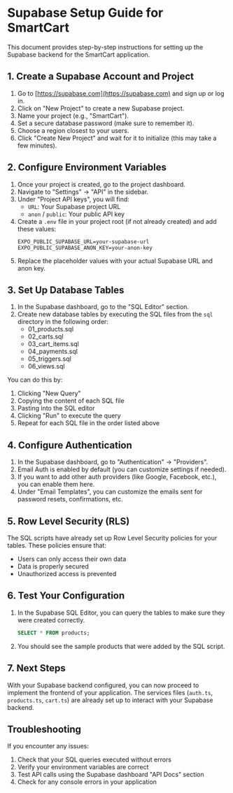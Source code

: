 # Supabase Setup Guide for SmartCart

This document provides step-by-step instructions for setting up the Supabase backend for the SmartCart application.

## 1. Create a Supabase Account and Project

1. Go to [https://supabase.com](https://supabase.com) and sign up or log in.
2. Click on "New Project" to create a new Supabase project.
3. Name your project (e.g., "SmartCart").
4. Set a secure database password (make sure to remember it).
5. Choose a region closest to your users.
6. Click "Create New Project" and wait for it to initialize (this may take a few minutes).

## 2. Configure Environment Variables

1. Once your project is created, go to the project dashboard.
2. Navigate to "Settings" → "API" in the sidebar.
3. Under "Project API keys", you will find:
   - `URL`: Your Supabase project URL
   - `anon` / `public`: Your public API key
4. Create a `.env` file in your project root (if not already created) and add these values:
   ```
   EXPO_PUBLIC_SUPABASE_URL=your-supabase-url
   EXPO_PUBLIC_SUPABASE_ANON_KEY=your-anon-key
   ```
5. Replace the placeholder values with your actual Supabase URL and anon key.

## 3. Set Up Database Tables

1. In the Supabase dashboard, go to the "SQL Editor" section.
2. Create new database tables by executing the SQL files from the `sql` directory in the following order:
   - 01_products.sql
   - 02_carts.sql
   - 03_cart_items.sql
   - 04_payments.sql
   - 05_triggers.sql
   - 06_views.sql

You can do this by:
1. Clicking "New Query"
2. Copying the content of each SQL file
3. Pasting into the SQL editor
4. Clicking "Run" to execute the query
5. Repeat for each SQL file in the order listed above

## 4. Configure Authentication

1. In the Supabase dashboard, go to "Authentication" → "Providers".
2. Email Auth is enabled by default (you can customize settings if needed).
3. If you want to add other auth providers (like Google, Facebook, etc.), you can enable them here.
4. Under "Email Templates", you can customize the emails sent for password resets, confirmations, etc.

## 5. Row Level Security (RLS)

The SQL scripts have already set up Row Level Security policies for your tables. These policies ensure that:
- Users can only access their own data
- Data is properly secured
- Unauthorized access is prevented

## 6. Test Your Configuration

1. In the Supabase SQL Editor, you can query the tables to make sure they were created correctly.
   ```sql
   SELECT * FROM products;
   ```
2. You should see the sample products that were added by the SQL script.

## 7. Next Steps

With your Supabase backend configured, you can now proceed to implement the frontend of your application. The services files (`auth.ts`, `products.ts`, `cart.ts`) are already set up to interact with your Supabase backend.

## Troubleshooting

If you encounter any issues:
1. Check that your SQL queries executed without errors
2. Verify your environment variables are correct
3. Test API calls using the Supabase dashboard "API Docs" section
4. Check for any console errors in your application 